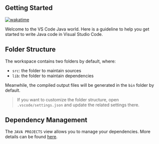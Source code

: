 ## Getting Started

[![wakatime](https://wakatime.com/badge/user/018b8140-c729-4ea3-8b40-6ade5ff09f83/project/4c628b84-5ec2-4ae0-b3f6-a0cfcf64671b.svg)](https://wakatime.com/badge/user/018b8140-c729-4ea3-8b40-6ade5ff09f83/project/4c628b84-5ec2-4ae0-b3f6-a0cfcf64671b)

Welcome to the VS Code Java world. Here is a guideline to help you get started to write Java code in Visual Studio Code.

## Folder Structure

The workspace contains two folders by default, where:

- `src`: the folder to maintain sources
- `lib`: the folder to maintain dependencies

Meanwhile, the compiled output files will be generated in the `bin` folder by default.

> If you want to customize the folder structure, open `.vscode/settings.json` and update the related settings there.

## Dependency Management

The `JAVA PROJECTS` view allows you to manage your dependencies. More details can be found [here](https://github.com/microsoft/vscode-java-dependency#manage-dependencies).

